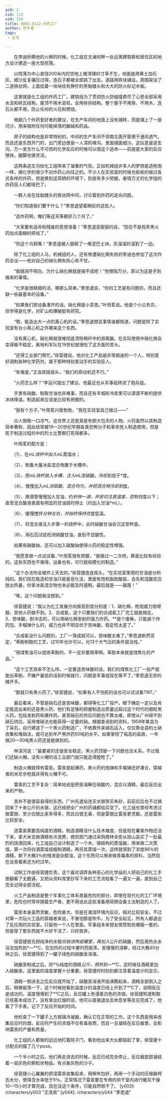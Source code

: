```yaml
---
aid: 2
zid: 112
uid: 159
title: 0002.0112-炸药工厂
author: 吹牛者
tags: 
 - 正文

---
```




　　在李迪折腾他的火棉的时候，化工组在文澜何畔一处远离建筑群和居住区的地方设计建造一座大型院落。

　　以院落为中心直径200米内的空地上被清理的寸草不生，地面是用黄土加石灰、细沙反复碾压过得，连石子都被全部挑了出去，道路用砖块铺设。周围架设了二道铁丝网，上面挂着一块块绘有狰狞的黑骷髅头和大大的防火标记木板。

　　这里就是化工组的炸药工厂。建筑组为了贯彻防火防碰撞费尽了心思全部采用水泥和砖瓦结构，屋顶不用木梁柱，全用砖拱结构。整个屋子不用铁、不用木，连石头都不用，防止任何的火花和燃烧。

　　根据几个炸药爱好者的建议，在生产车间的地面上没有铺砖，而是铺上了一层河沙，用来吸附任何可能掉落的酸碱和药品。

　　房子的结构也是非常特别的，中间的生产车间不但南北面开窗便于通风透气，而且还是东西开门的，出门旁边便是一人深的壕沟，里面铺面细沙。这玩意是逃生沟，万一发生什么不可控的化学反应的时候可以借这个逃命——前提是大家的反应够快，腿脚也够灵活。

　　这两条逃生沟给化工组带来了凝重的气氛。正如机械组许多人的梦想是造枪炮一样，搞化学的很少不对炸药心向往之的。不少人在实验室的时候也偷偷的做过各式各样的炸药，但是换到这简陋的环境下，到底有多少把握，豪情万丈的化学组的炸药狂人们都哑巴了。

　　一群人坐在挂骷髅头的铁丝网中间，讨论着到炸药的走向问题。

　　“你们知道我们要干什么？”季思退望着眼前的这批人。

　　“造炸药啊，俺们等这天等都好几个月了。”

　　“大家要有送命和残废的思想准备！”季思退恶狠狠的说，“现在不是捣弄黑火药加点面糊的把戏了。”

　　“你这个乌鸦嘴！”季思退被人狠砸了一堆泥巴土块，灰溜溜的溜到了一边。

　　除了化工组的人马，机械组的人，还有惨遭硝化棉失败的李迪也参加了这次炸药会议——他对自己的硝化棉失败心有不甘。

　　“我就闹不明白，为什么硝化棉就是搞不成呢！”他懊恼万分，原以为这是手到擒来的事情。

　　“化学是很精细的活，哪那么简单。”季思退说，“你的工艺是有问题的，而且还缺一些最基本的设备。”

　　“如果我们把设备凑齐的话，硝化棉是小意思。”叶雨茗说。他是个小公务员，但学得是化学，对矿山和爆破挺有研究。

　　“嗯，能造出大一点的离心机的话。”季思退想这事情谁都知道，问题是除了实验室有台小离心机之外哪来这个东西。

　　没有离心机，硝化棉就很难彻底清除棉纤中的游离酸。在实际使用中硝化棉会变得极不稳定，奥地利军队在19世纪就很吃了这方面的苦头。

　　“还得工业部门帮忙。”徐营捷说，他对化工产品是非常痴迷的一个人，特别爱好调制各种化学药剂，属于那种特别爱动手的实验狂人。

　　“有难度，”王洛宾摇摇头，“我们的原动机还不行。”

　　“火药怎么样？”李运兴提出了建议，他最近也从军事组转进了炮兵组。

　　手里有硝酸、制取甘油也非难事，而且还有丰城轮冷库里可以源源不断的提供冰块降温，制造起来应该是比较有把握的。

　　“我有个方子。”叶雨茗兴致勃勃，“我在实验室自己做过——”

　　众人倒吸一口凉气，这世界上还是真是有胆大包天的人物。火药虽然以其制造简单著称，因此经常被19—20世纪早期各类恐怖分子和革命党人制造使用，但是死于制造过程的中的烈士比警察打死得都多。

　　叶雨茗的配方是：

　　（1）、在*mL烧杯中加入*mL蒸馏水；

　　（2）、制备大量冰盐混合物置于水槽中。

　　（3）、把*mL烧杯放入水槽，注入*mL浓硝酸，冷却到低于*度。

　　（4）、慢慢加入*mL浓硫酸，混合均匀，并把混合物冷却到*度。

　　（5）、用滴管慢慢加入甘油，约*秒钟一滴，并密切注意温度，控制在*度以下；直至混合酸液表面有明显的甘油层时停止（约加入甘油*mL）。

　　（6）、缓慢搅拌*分钟左右，并始终保持在*度低温。

　　（7）、将混合液注入步骤一的烧杯中，此时硝酸甘油会沉淀至杯底。

　　（8）、用石蕊试纸检测硝酸甘油，直到不显酸性。

　　如果有碳酸钠，还可以加入碳酸钠使得火药的稳定性增强。

　　“我愿意做一点试试看，”叶雨茗很有把握，“我做过一二次吧，算是比较有经验的。这些东西也不难得，设备也有，可行就规模化的制造。”

　　“这个办法你会被炸上天去的。”徐营捷连连摇头，“在实验室里用的甘油是分析纯的。我们现在能造的甘油只能是皂化法，里面有饱和脂肪酸盐，会先和混酸反应放出热量，你拿冰盐混合物也未必能及时遏制。最后就是——轰隆！”

　　“唉，这个问题我没想到。”

　　徐营捷说：“我认为化工发展方向按高到低分别是：1、硝化棉，枪炮威力倍增器，其他火药做不到。2、合成氨，这个只要我们的合成氨工厂完工就能搞定。3、苦味酸，耐冲击的，可以用硝化棉发射的强力炸药。**是个废柴，只能装个炸药包、手榴弹什么的，威力也并不明显优于苦味酸，稳定性太差了。”

　　“合成氨没什么问题的，工厂一落成就可以，苦味酸太难了。”季思退断然否定，“苯酚制取的工艺，过10年也许可以，光13个大气压的条件就没戏。”

　　“用煤焦油可以提炼苯酚的，不一定非要用苯啊。苯酚本来就是煤焦化的产品。”

　　“这个工艺效率不怎么样。一定要造苦味酸的话，我们的煤焦化工厂一投产就能出苯酚。不嫌产量低的话到时候就行，问题是军事组现在等不了。”季思退无奈的摊开手。

　　“那就只有黑火药了。”徐营捷说，“如果有人不怕死的话也可以试试看TNT。”

　　最后看来，不管是硝石还是苦味酸，都得等化工厂投产。眼下确定一定以及肯定能造出来的还是黑火药，他们有足够的把握制造出质量远超过这个时代的细粒黑火药，包括发射药和爆炸药。甚至硝石的供应问题也不算太难，即使从广州得不到硝石供应，采用堆硝法也能获得一定量的硝。根据查询到的资料，1959年某县为了采石，自行建造了一个黑火药制造厂，不依靠外来硝石运入，仅仅靠全县的土硝收集和堆硝法，就可达到年产黑炸药50吨的水平。如果掌控了临高的县政，一年搞20—30吨黑火药还是能做到的。

　　林深河说：“最要紧的还是安全稳定。黑火药顶替一下问题也没关系，不过我们还缺火帽，没有火帽的话工业部门就只能造滑膛枪了。”

　　制造火帽就得有雷汞。雷汞是起爆药，黑火药的炮弹和手榴弹还好凑合，穿越者的米尼步枪就非得有火帽不可，

　　雷汞的工艺不复杂：简单地说是把汞溶解在硝酸内，混合以酒精，最后反应出来的产物。

　　汞并不是很容易得的东西，广州先遣站连买水银带买朱砂，前前后后也不过搞回来了十来公斤的水银，这已经把全广州的药铺都给买空了。化工组也曾经考虑过做雷银，至少白银比汞多得多，而且白银无毒，但是雷银比雷汞更灵敏。还是雷汞比较安全。

　　造雷汞需要高纯度的酒精，制造酒精没什么技术难度，但是现在薯类作物还没下来，拿大米去做酒精有点浪费，商贸部门通过采购商林全安从琼山县买了一批最烈的烧酒回来，化工组自己设计制造了一个木、锡结构的蒸馏器，用来做二次蒸馏，第一次将白酒蒸馏成粗制酒精，再将其蒸馏一次，这样就得到了浓度96％的酒精，剩下大概3％的残液是杂醇油，这个东西可以用来做青霉素的原料，当然现在谈青霉素还为时过早。

　　试制工作由徐营捷负责。这个喜欢调弄各种恶心的化学品的人把自己的化工手册翻看了无数遍，又把从资料库里抄写下来的工艺流程看了一遍又一遍，直到自己完全记得全部流程。

　　火工产品制造是整个军事化工体系里最危险的部分，即使在现代化的工厂环境里，危险也时常伴随着生产者，更不用说此这些准备用简陋设备土法制造的人了。

　　雷汞本身虽然灵敏，危险甚大，但是在潮湿环境内反应，相对比较安全。不过对第一次玩火工品的穿越者来说，不害怕那是吹牛。为了安全起见，所有人都退出了反应用的实验室。只留他一个人在里面。军事组本来想友情赞助防爆服一套的，但是穿了那东西就不大好干活了，只好放弃。

　　徐营捷首先把纯净的水银*份放进陶瓷罐里，再加入*公斤的硝酸，然后用热水水浴法加热到*—*℃，在加热的过程中要时而振荡，汞慢慢的溶解，经过大概40分钟之后，徐营捷得到了一罐子绿色的硝酸汞溶液。

　　硝酸汞制成之后，将*％纯度的酒精*公斤，预热到*—*℃，这时候往酒精里加入硝酸汞。这里面的温度掌握十分重要。徐营捷时时刻刻都注意着温度计的显示。

　　酒精一倒进去之后反应就开始了，硝酸汞溶液开始沸腾起来，酒精全部倒入之后，稍微振荡一下，这个时候他看到温度计的温度已经上升到了*℃了，说明反应是成功的。温度慢慢到了*℃之后，反应罐上弥漫着白色的浓烟，徐营捷知道制取已经基本成功了，没有冒出红烟的话，他可以直接退出去休息坐等反应完成了。他看了下手表，记下了反应开始的时间。

　　他检查了一下罐子上方玻璃冷凝器，确认它在正常的工作。这个东西是用来收集反应时的烟，反应时产生的浓烟不仅有毒易燃，而且一旦凝结在反应器里，会影响雷汞的产量和质量。

　　化工组的人都做的远远地盯着院子门，看到他出来大伙都鼓起了掌，徐营捷十分配合的摆了几个pose。

　　一个半小时之后，他们再走进去的时候，反应已经完全停止，反应器底部凝结着一层灰色的颗粒状物品，有点象灰色的沙子。

　　徐营捷小心翼翼的把湿雷汞收集起来，用棉布包好，再用一个手动的压缩器榨去水分，使得含水率低于5％。正常情况下雷汞要在专用的烘干室内进行暖风干燥10—15小时才算完成，现在没这个条件，只能自然晾干了。
[y003]: /characters/y003 "王洛宾"
[y044]: /characters/y044 "季思退"


